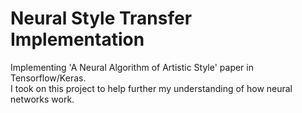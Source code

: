 # Neural Style Transfer Implementation
Implementing 'A Neural Algorithm of Artistic Style' paper in Tensorflow/Keras.   
I took on this project to help further my understanding of how neural networks work.
